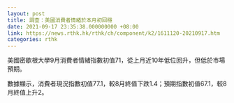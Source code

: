 ```yaml
---
layout: post
title: 調查：美國消費者情緒於本月初回穩
date: 2021-09-17 23:35:38.000000000 +08:00
link: https://news.rthk.hk/rthk/ch/component/k2/1611120-20210917.htm
categories: rthk
---
```


美國密歇根大學9月消費者情緒指數初值71，從上月近10年低位回升，但低於市場預期。

數據顯示，消費者現況指數初值77.1，較8月終值下跌1.4；預期指數初值67.1，較8月終值上升2。
